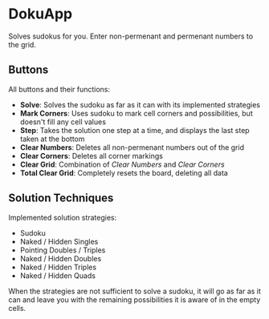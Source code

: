 # DokuApp

Solves sudokus for you. Enter non-permenant and permenant numbers to the grid.


## Buttons
All buttons and their functions:
- **Solve**: Solves the sudoku as far as it can with its implemented strategies
- **Mark Corners**: Uses sudoku to mark cell corners and possibilities, but doesn't fill any cell values
- **Step**: Takes the solution one step at a time, and displays the last step taken at the bottom
- **Clear Numbers**: Deletes all non-permenant numbers out of the grid
- **Clear Corners**: Deletes all corner markings
- **Clear Grid**: Combination of *Clear Numbers* and *Clear Corners*
- **Total Clear Grid**: Completely resets the board, deleting all data


## Solution Techniques

Implemented solution strategies:
- Sudoku
- Naked / Hidden Singles
- Pointing Doubles / Triples
- Naked / Hidden Doubles
- Naked / Hidden Triples
- Naked / Hidden Quads

When the strategies are not sufficient to solve a sudoku, it will go as far as it can and leave you with the remaining possibilities it is aware of in the empty cells.
